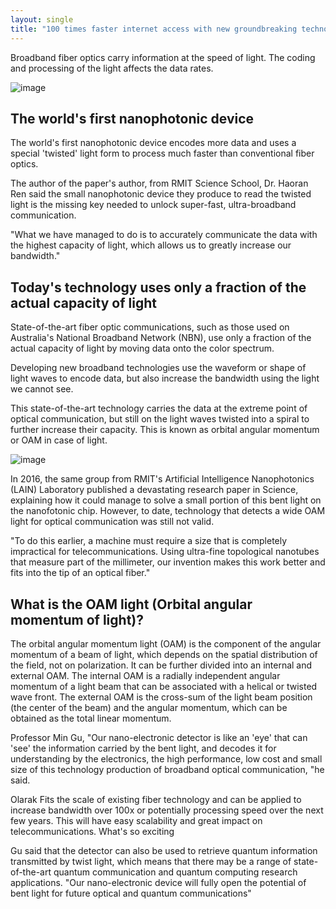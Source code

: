 ```yaml
---
layout: single
title: "100 times faster internet access with new groundbreaking technology: Twisted light form"
---
```

Broadband fiber optics carry information at the speed of light. The coding and processing of the light affects the data rates.

![image](https://www.scimex.org/__data/assets/image/0011/366779/FasterInternet-1220_x_732.jpg)

The world's first nanophotonic device
-
The world's first nanophotonic device encodes more data and uses a special 'twisted' light form to process much faster than conventional fiber optics.

The author of the paper's author, from RMIT Science School, Dr. Haoran Ren said the small nanophotonic device they produce to read the twisted light is the missing key needed to unlock super-fast, ultra-broadband communication.

"What we have managed to do is to accurately communicate the data with the highest capacity of light, which allows us to greatly increase our bandwidth."

<script async src="//pagead2.googlesyndication.com/pagead/js/adsbygoogle.js"></script>
<ins class="adsbygoogle"
     style="display:block; text-align:center;"
     data-ad-layout="in-article"
     data-ad-format="fluid"
     data-ad-client="ca-pub-7868661326160958"
     data-ad-slot="3072558811"></ins>
<script>
     (adsbygoogle = window.adsbygoogle || []).push({});
</script>

Today's technology uses only a fraction of the actual capacity of light
-
State-of-the-art fiber optic communications, such as those used on Australia's National Broadband Network (NBN), use only a fraction of the actual capacity of light by moving data onto the color spectrum.

Developing new broadband technologies use the waveform or shape of light waves to encode data, but also increase the bandwidth using the light we cannot see.

This state-of-the-art technology carries the data at the extreme point of optical communication, but still on the light waves twisted into a spiral to further increase their capacity. This is known as orbital angular momentum or OAM in case of light.

![image](https://mk0nextbigfuturj5ioe.kinstacdn.com/wp-content/uploads/2018/10/twistedlightreader-min-730x430.png)

In 2016, the same group from RMIT's Artificial Intelligence Nanophotonics (LAIN) Laboratory published a devastating research paper in Science, explaining how it could manage to solve a small portion of this bent light on the nanofotonic chip. However, to date, technology that detects a wide OAM light for optical communication was still not valid.

"To do this earlier, a machine must require a size that is completely impractical for telecommunications. Using ultra-fine topological nanotubes that measure part of the millimeter, our invention makes this work better and fits into the tip of an optical fiber."

<script async src="//pagead2.googlesyndication.com/pagead/js/adsbygoogle.js"></script>
<ins class="adsbygoogle"
     style="display:block; text-align:center;"
     data-ad-layout="in-article"
     data-ad-format="fluid"
     data-ad-client="ca-pub-7868661326160958"
     data-ad-slot="3072558811"></ins>
<script>
     (adsbygoogle = window.adsbygoogle || []).push({});
</script>

What is the OAM light (Orbital angular momentum of light)?
-
The orbital angular momentum light (OAM) is the component of the angular momentum of a beam of light, which depends on the spatial distribution of the field, not on polarization. It can be further divided into an internal and external OAM. The internal OAM is a radially independent angular momentum of a light beam that can be associated with a helical or twisted wave front. The external OAM is the cross-sum of the light beam position (the center of the beam) and the angular momentum, which can be obtained as the total linear momentum.

Professor Min Gu, "Our nano-electronic detector is like an 'eye' that can 'see' the information carried by the bent light, and decodes it for understanding by the electronics, the high performance, low cost and small size of this technology production of broadband optical communication, "he said.

Olarak Fits the scale of existing fiber technology and can be applied to increase bandwidth over 100x or potentially processing speed over the next few years. This will have easy scalability and great impact on telecommunications. What's so exciting

Gu said that the detector can also be used to retrieve quantum information transmitted by twist light, which means that there may be a range of state-of-the-art quantum communication and quantum computing research applications. "Our nano-electronic device will fully open the potential of bent light for future optical and quantum communications"
